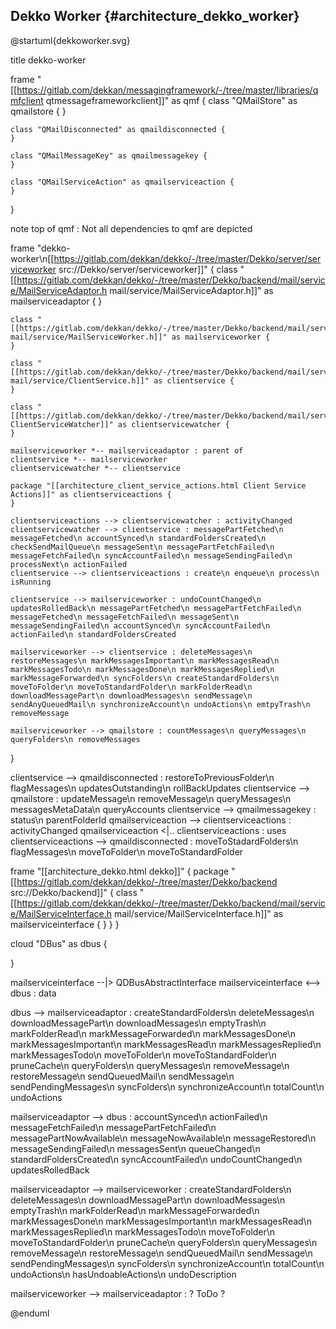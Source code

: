 ## Dekko Worker {#architecture_dekko_worker}

@startuml{dekkoworker.svg}

title dekko-worker

frame "[[https://gitlab.com/dekkan/messagingframework/-/tree/master/libraries/qmfclient qtmessageframeworkclient]]" as qmf {
    class "QMailStore" as qmailstore {
    }

    class "QMailDisconnected" as qmaildisconnected {
    }

    class "QMailMessageKey" as qmailmessagekey {
    }

    class "QMailServiceAction" as qmailserviceaction {
    }
}

note top of qmf : Not all dependencies to qmf are depicted

frame "dekko-worker\n[[https://gitlab.com/dekkan/dekko/-/tree/master/Dekko/server/serviceworker src://Dekko/server/serviceworker]]" {
    class "[[https://gitlab.com/dekkan/dekko/-/tree/master/Dekko/backend/mail/service/MailServiceAdaptor.h mail/service/MailServiceAdaptor.h]]" as mailserviceadaptor {
    }

    class "[[https://gitlab.com/dekkan/dekko/-/tree/master/Dekko/backend/mail/service/MailServiceWorker.h mail/service/MailServiceWorker.h]]" as mailserviceworker {
    }

    class "[[https://gitlab.com/dekkan/dekko/-/tree/master/Dekko/backend/mail/service/ClientService.h mail/service/ClientService.h]]" as clientservice {
    }

    class "[[https://gitlab.com/dekkan/dekko/-/tree/master/Dekko/backend/mail/service/ClientService.h ClientServiceWatcher]]" as clientservicewatcher {
    }

    mailserviceworker *-- mailserviceadaptor : parent of
    clientservice *-- mailserviceworker
    clientservicewatcher *-- clientservice

    package "[[architecture_client_service_actions.html Client Service Actions]]" as clientserviceactions {
    }

    clientserviceactions --> clientservicewatcher : activityChanged
    clientservicewatcher --> clientservice : messagePartFetched\n messageFetched\n accountSynced\n standardFoldersCreated\n checkSendMailQueue\n messageSent\n messagePartFetchFailed\n messageFetchFailed\n syncAccountFailed\n messageSendingFailed\n processNext\n actionFailed
    clientservice --> clientserviceactions : create\n enqueue\n process\n isRunning

    clientservice --> mailserviceworker : undoCountChanged\n updatesRolledBack\n messagePartFetched\n messagePartFetchFailed\n messageFetched\n messageFetchFailed\n messageSent\n messageSendingFailed\n accountSynced\n syncAccountFailed\n actionFailed\n standardFoldersCreated

    mailserviceworker --> clientservice : deleteMessages\n restoreMessages\n markMessagesImportant\n markMessagesRead\n markMessagesTodo\n markMessagesDone\n markMessagesReplied\n markMessageForwarded\n syncFolders\n createStandardFolders\n moveToFolder\n moveToStandardFolder\n markFolderRead\n downloadMessagePart\n downloadMessages\n sendMessage\n sendAnyQueuedMail\n synchronizeAccount\n undoActions\n emtpyTrash\n removeMessage

    mailserviceworker --> qmailstore : countMessages\n queryMessages\n queryFolders\n removeMessages
}

clientservice --> qmaildisconnected : restoreToPreviousFolder\n flagMessages\n updatesOutstanding\n rollBackUpdates
clientservice --> qmailstore : updateMessage\n removeMessage\n queryMessages\n messagesMetaData\n queryAccounts
clientservice --> qmailmessagekey : status\n parentFolderId
qmailserviceaction --> clientserviceactions : activityChanged
qmailserviceaction <|.. clientserviceactions : uses
clientserviceactions --> qmaildisconnected : moveToStadardFolders\n flagMessages\n moveToFolder\n moveToStandardFolder

frame "[[architecture_dekko.html dekko]]" {
    package "[[https://gitlab.com/dekkan/dekko/-/tree/master/Dekko/backend src://Dekko/backend]]" {
        class "[[https://gitlab.com/dekkan/dekko/-/tree/master/Dekko/backend/mail/service/MailServiceInterface.h mail/service/MailServiceInterface.h]]" as mailserviceinterface {
        }
    }
}

cloud "DBus" as dbus {

}

mailserviceinterface --|> QDBusAbstractInterface
mailserviceinterface <--> dbus : data

dbus --> mailserviceadaptor : createStandardFolders\n deleteMessages\n downloadMessagePart\n downloadMessages\n emptyTrash\n markFolderRead\n markMessageForwarded\n markMessagesDone\n markMessagesImportant\n markMessagesRead\n markMessagesReplied\n markMessagesTodo\n moveToFolder\n moveToStandardFolder\n pruneCache\n queryFolders\n queryMessages\n removeMessage\n restoreMessage\n sendQueuedMail\n sendMessage\n sendPendingMessages\n syncFolders\n synchronizeAccount\n totalCount\n undoActions

mailserviceadaptor --> dbus : accountSynced\n actionFailed\n messageFetchFailed\n messagePartFetchFailed\n messagePartNowAvailable\n messageNowAvailable\n messageRestored\n messageSendingFailed\n messagesSent\n queueChanged\n standardFoldersCreated\n syncAccountFailed\n undoCountChanged\n updatesRolledBack

mailserviceadaptor --> mailserviceworker : createStandardFolders\n deleteMessages\n downloadMessagePart\n downloadMessages\n emptyTrash\n markFolderRead\n markMessageForwarded\n markMessagesDone\n markMessagesImportant\n markMessagesRead\n markMessagesReplied\n markMessagesTodo\n moveToFolder\n moveToStandardFolder\n pruneCache\n queryFolders\n queryMessages\n removeMessage\n restoreMessage\n sendQueuedMail\n sendMessage\n sendPendingMessages\n syncFolders\n synchronizeAccount\n totalCount\n undoActions\n hasUndoableActions\n undoDescription

mailserviceworker --> mailserviceadaptor : ? ToDo ?

@enduml

